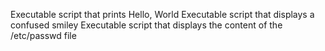 Executable script that prints Hello, World 
Executable script that displays a confused smiley 
Executable script that displays the content of the /etc/passwd file
